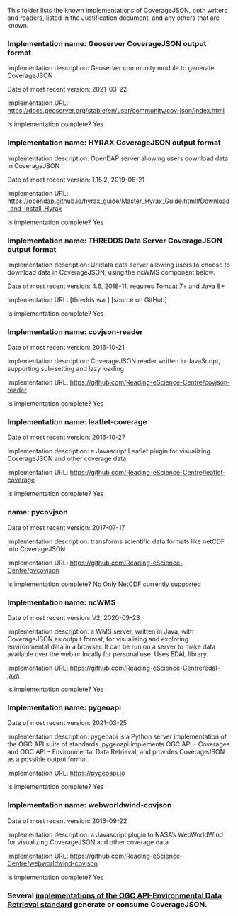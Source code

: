 This folder lists the known implementations of CoverageJSON, both writers and readers, listed in the Justification document, and any others that are known.

### Implementation name: Geoserver CoverageJSON output format 

Implementation description: Geoserver community module to generate CoverageJSON

Date of most recent version: 2021-03-22

Implementation URL: https://docs.geoserver.org/stable/en/user/community/cov-json/index.html 

Is implementation complete?  Yes


### Implementation name: HYRAX CoverageJSON output format 

Implementation description: OpenDAP server allowing users download data in CoverageJSON

Date of most recent version: 1.15.2, 2019-06-21

Implementation URL: https://opendap.github.io/hyrax_guide/Master_Hyrax_Guide.html#Download_and_Install_Hyrax  

Is implementation complete?  Yes 


### Implementation name: THREDDS Data Server CoverageJSON output format 

Implementation description: Unidata data server allowing users to choose to download data in CoverageJSON, using the ncWMS component below.

Date of most recent version: 4.6, 2018-11, requires Tomcat 7+ and Java 8+

Implementation URL: [thredds.war] [source on GitHub]

Is implementation complete?  Yes 


### Implementation name: covjson-reader

Date of most recent version: 2016-10-21

Implementation description: CoverageJSON reader written in JavaScript, supporting sub-setting and lazy loading

Implementation URL: https://github.com/Reading-eScience-Centre/covjson-reader 

Is implementation complete?  Yes   


### Implementation name: leaflet-coverage

Date of most recent version: 2016-10-27

Implementation description: a Javascript Leaflet plugin for visualizing CoverageJSON and other coverage data

Implementation URL: https://github.com/Reading-eScience-Centre/leaflet-coverage 

Is implementation complete?  Yes 


### name: pycovjson

Date of most recent version: 2017-07-17

Implementation description: transforms scientific data formats like netCDF into CoverageJSON

Implementation URL: https://github.com/Reading-eScience-Centre/pycovjson 

Is implementation complete?   No   Only NetCDF currently supported


### Implementation name: ncWMS

Date of most recent version: V2, 2020-09-23

Implementation description: a WMS server, written in Java, with CoverageJSON as output format, for visualising and exploring environmental data in a browser. It can be run on a server to make data available over the web or locally for personal use. Uses EDAL library.

Implementation URL: https://github.com/Reading-eScience-Centre/edal-java 

Is implementation complete?  Yes


### Implementation name: pygeoapi

Date of most recent version: 2021-03-25

Implementation description: pygeoapi is a Python server implementation of the OGC API suite of standards.  pygeoapi implements OGC API – Coverages and OGC API – Environmental Data Retrieval, and provides CoverageJSON as a possible output format.

Implementation URL: https://pygeoapi.io 

Is implementation complete?  Yes 


### Implementation name: webworldwind-covjson

Date of most recent version: 2016-09-22

Implementation description: a Javascript plugin to NASA’s WebWorldWind for visualizing CoverageJSON and other coverage data

Implementation URL: https://github.com/Reading-eScience-Centre/webworldwind-covjson 

Is implementation complete?  Yes 


### Several [implementations of the OGC API-Environmental Data Retrieval standard](https://github.com/opengeospatial/ogcapi-environmental-data-retrieval/blob/master/implementations.md) generate or consume CoverageJSON.
